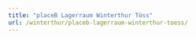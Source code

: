 ```yaml
---
title: "placeB Lagerraum Winterthur Töss"
url: /winterthur/placeb-lagerraum-winterthur-toess/
---
```

